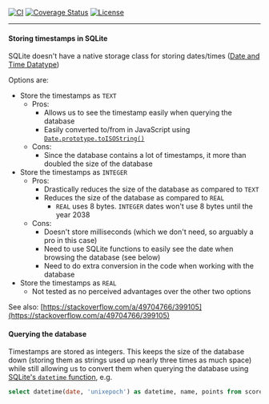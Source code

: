 [![CI](https://github.com/bmaupin/langtrends-data/workflows/CI/badge.svg)](https://github.com/bmaupin/langtrends-data/actions)
[![Coverage Status](https://coveralls.io/repos/github/bmaupin/langtrends-data/badge.svg)](https://coveralls.io/github/bmaupin/langtrends-data)
[![License](https://img.shields.io/badge/license-MIT-blue.svg)](https://github.com/bmaupin/langtrends-data/blob/master/LICENSE)

---

#### Storing timestamps in SQLite

SQLite doesn't have a native storage class for storing dates/times ([Date and Time Datatype](https://www.sqlite.org/datatype3.html#date_and_time_datatype))

Options are:

- Store the timestamps as `TEXT`
  - Pros:
    - Allows us to see the timestamp easily when querying the database
    - Easily converted to/from in JavaScript using [`Date.prototype.toISOString()`](https://developer.mozilla.org/docs/Web/JavaScript/Reference/Global_Objects/Date/toISOString)
  - Cons:
    - Since the database contains a lot of timestamps, it more than doubled the size of the database
- Store the timestamps as `INTEGER`
  - Pros:
    - Drastically reduces the size of the database as compared to `TEXT`
    - Reduces the size of the database as compared to `REAL`
      - `REAL` uses 8 bytes. `INTEGER` dates won't use 8 bytes until the year 2038
  - Cons:
    - Doesn't store milliseconds (which we don't need, so arguably a pro in this case)
    - Need to use SQLite functions to easily see the date when browsing the database (see below)
    - Need to do extra conversion in the code when working with the database
- Store the timestamps as `REAL`
  - Not tested as no perceived advantages over the other two options

See also: [https://stackoverflow.com/a/49704766/399105](https://stackoverflow.com/a/49704766/399105)

#### Querying the database

Timestamps are stored as integers. This keeps the size of the database down (storing them as strings used up nearly three times as much space) while still allowing us to convert them when querying the database using [SQLite's `datetime` function](https://www.sqlite.org/lang_datefunc.html), e.g.

```sql
select datetime(date, 'unixepoch') as datetime, name, points from score join language on languageid = language.id order by date desc;
```
